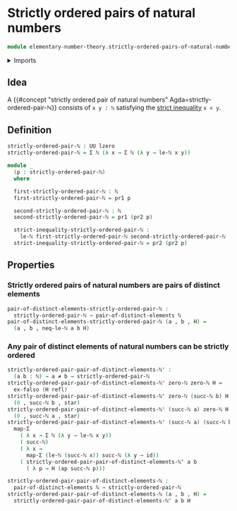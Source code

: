 # Strictly ordered pairs of natural numbers

```agda
module elementary-number-theory.strictly-ordered-pairs-of-natural-numbers where
```

<details><summary>Imports</summary>

```agda
open import elementary-number-theory.natural-numbers
open import elementary-number-theory.strict-inequality-natural-numbers

open import foundation.action-on-identifications-functions
open import foundation.dependent-pair-types
open import foundation.empty-types
open import foundation.function-types
open import foundation.functoriality-dependent-pair-types
open import foundation.identity-types
open import foundation.negated-equality
open import foundation.pairs-of-distinct-elements
open import foundation.unit-type
open import foundation.universe-levels
```

</details>

## Idea

A {{#concept "strictly ordered pair of natural numbers" Agda=strictly-ordered-pair-ℕ}} consists of `x y : ℕ` satisfying the [strict inequality](elementary-number-theory.strict-inequality-natural-numbers.md)
`x < y`.

## Definition

```agda
strictly-ordered-pair-ℕ : UU lzero
strictly-ordered-pair-ℕ = Σ ℕ (λ x → Σ ℕ (λ y → le-ℕ x y))

module _
  (p : strictly-ordered-pair-ℕ)
  where

  first-strictly-ordered-pair-ℕ : ℕ
  first-strictly-ordered-pair-ℕ = pr1 p

  second-strictly-ordered-pair-ℕ : ℕ
  second-strictly-ordered-pair-ℕ = pr1 (pr2 p)

  strict-inequality-strictly-ordered-pair-ℕ :
    le-ℕ first-strictly-ordered-pair-ℕ second-strictly-ordered-pair-ℕ
  strict-inequality-strictly-ordered-pair-ℕ = pr2 (pr2 p)
```

## Properties

### Strictly ordered pairs of natural numbers are pairs of distinct elements

```agda
pair-of-distinct-elements-strictly-ordered-pair-ℕ :
  strictly-ordered-pair-ℕ → pair-of-distinct-elements ℕ
pair-of-distinct-elements-strictly-ordered-pair-ℕ (a , b , H) =
  (a , b , neq-le-ℕ a b H)
```

### Any pair of distinct elements of natural numbers can be strictly ordered

```agda
strictly-ordered-pair-pair-of-distinct-elements-ℕ' :
  (a b : ℕ) → a ≠ b → strictly-ordered-pair-ℕ
strictly-ordered-pair-pair-of-distinct-elements-ℕ' zero-ℕ zero-ℕ H =
  ex-falso (H refl)
strictly-ordered-pair-pair-of-distinct-elements-ℕ' zero-ℕ (succ-ℕ b) H =
  (0 , succ-ℕ b , star)
strictly-ordered-pair-pair-of-distinct-elements-ℕ' (succ-ℕ a) zero-ℕ H =
  (0 , succ-ℕ a , star)
strictly-ordered-pair-pair-of-distinct-elements-ℕ' (succ-ℕ a) (succ-ℕ b) H =
  map-Σ
    ( λ x → Σ ℕ (λ y → le-ℕ x y))
    ( succ-ℕ)
    ( λ x →
      map-Σ (le-ℕ (succ-ℕ x)) succ-ℕ (λ y → id))
    ( strictly-ordered-pair-pair-of-distinct-elements-ℕ' a b
      ( λ p → H (ap succ-ℕ p)))

strictly-ordered-pair-pair-of-distinct-elements-ℕ :
  pair-of-distinct-elements ℕ → strictly-ordered-pair-ℕ
strictly-ordered-pair-pair-of-distinct-elements-ℕ (a , b , H) =
  strictly-ordered-pair-pair-of-distinct-elements-ℕ' a b H
```

